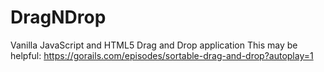 # DragNDrop
Vanilla JavaScript and HTML5 Drag and Drop application
This may be helpful:
https://gorails.com/episodes/sortable-drag-and-drop?autoplay=1
